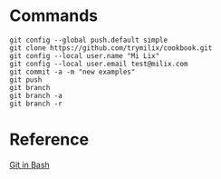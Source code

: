 # Commands
```
git config --global push.default simple
git clone https://github.com/trymilix/cookbook.git
git config --local user.name "Mi Lix"
git config --local user.email test@milix.com
git commit -a -m "new examples"
git push
git branch
git branch -a
git branch -r
```

# Reference
[Git in Bash](https://git-scm.com/book/en/v2/Git-in-Other-Environments-Git-in-Bash)
